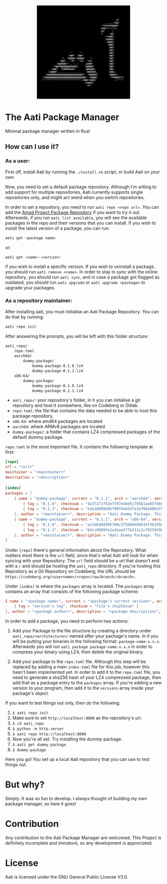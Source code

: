<p align="center">
    <img src="aati.png" alt="Aati Andalusian Calligraphy in ASCII" width="300" />
</p>

# The Aati Package Manager
Minimal package manager written in Rust

## How can I use it?

### As a user:

First off, install Aati by running the `./install.sh` script, or build Aati on your own.

Now, you need to set a default package repository. Although I'm willing to add support for multiple repositories, Aati currently supports single repositories only, and might act weird when you switch repositories.

In order to set a repository, you need to run `aati repo <repo url>`. You can add the [Amad Project Package Repository](https://codeberg.org/amad/repo/raw/branch/main) if you want to try it out. Afterwards, if you run `aati list available`, you will see the available packages in the repo and their versions that you can install. If you wish to install the latest version of a package, you can run:

```bash
aati get <package name>
```

or:

```bash
aati get <name>-<version>
```

if you wish to install a specific version. If you wish to uninstall a package, you should run `aati remove <name>`. In order to stay in sync with the online repository, you should run `aati sync`, and in case a package got flagged as outdated, you should run `aati upgrade` or `aati upgrade <package>` to upgrade your packages.

### As a repository maintainer:

After installing aati, you must initialise an Aati Package Repository. You can do that by running:

```bash
aati repo init
```

After answering the prompts, you will be left with this folder structure:

```
aati_repo/
    repo.toml
    aarch64/
        dummy-package/
            dummy-package-0.1.0.lz4
            dummy-package-0.1.1.lz4
    x86-64/
        dummy-package/
            dummy-package-0.1.0.lz4
            dummy-package-0.1.1.lz4
```

- `aati_repo/`: your repository's folder, in it you can initialise a git repository and host it somewhere, like on Codeberg or Gitlab.
- `repo.toml`: the file that contains the data needed to be able to host this package repository.
- `x86-64`: where amd64 packages are located
- `aarch64`: where ARMv8 packages are located
- `dummy-package/`: a folder that contains LZ4 compressed packages of the default dummy package.

`repo.toml` is the most important file. It contains the following template at first:

```toml
[repo]
url = "<url>"
maintainer = "<maintainer>"
description = "<description>"

[index]
packages = [
    { name = "dummy-package", current = "0.1.1", arch = "aarch64", versions = [
        { tag = "0.1.0", checksum = "4237a71f63ef797e4bd5c70561ae85f68e66f84ae985704c14dd53fa9d81d7ac" },
        { tag = "0.1.1", checksum = "eda1b669d0bf90fdeb247a1e768a60baf56b9ba008a05c34859960be803d0ac4" },
    ], author = "<maintainer>", description = "Aati Dummy Package. This is a Package created as a template.", url = "https://codeberg.org/amad/aati" },
    { name = "dummy-package", current = "0.1.1", arch = "x86-64", versions = [
        { tag = "0.1.0", checksum = "ac5d6d9d495700c3f5880e89b34f56259a888b9ef671a76fc43410a1712acf95" },
        { tag = "0.1.1", checksum = "64cc0909fe1a2eaa2f7b211c1cf0250596d2c20b225c0c86507f01db9032913a" },
    ], author = "<maintainer>", description = "Aati Dummy Package. This is a Package created as a template.", url = "https://codeberg.org/amad/aati" }
]
```

Under `[repo]` there's general information about the Repository. What matters most there is the `url` field, since that's what Aati will look for when syncing with your Repository. The `url` field should be a url that doesn't end with a `/` and should be hosting the `aati_repo` directory. If you're hosting this Repository as a Git Repository on Codeberg, the URL should be `https://codeberg.org/<username>/<repo>/raw/branch/<branch>`.

Under `[index]` is where the `packages` array is located. The `packages` array contains an array that consists of the following package scheme:
```toml
{ name = "<package name>", current = "<package's current version>", arch = "<target architecture>", versions = [
    { tag = "version's tag", checksum = "file's sha256sum" }
], author = "<package author>", description = "<package description>", url = "<package url>" }
```

In order to add a package, you need to perform two actions:
1. Add your Package to the file structure by creating a directory under `aati_repo/<architecture>/` named after your package's name. In it you will be putting your binaries in the following format: `package-name-x.x.x`. Afterwards you will run `aati package package-name-x.x.x` in order to compress your binary using LZ4, then delete the original binary.

2. Add your package to the `repo.toml` file. Although this step will be replaced by adding a main `index.toml` file for this job, however this hasn't been implemented yet. In order to add it to the `repo.toml` file, you need to generate a sha256 hash of your LZ4 compressed package, then add that as a package entry to the `packages` array. If you're adding a new version to your program, then add it to the `versions` array inside your package's object.

If you want to test things out only, then do the following:
1. `$ aati repo init`
2. Make sure to set `http://localhost:8000` as the repository's url.
3. `$ cd aati_repo`
4. `$ python -m http.server`
5. `$ aati repo http://localhost:8000`
6. Now you're all set. Try installing the dummy package.
7. `$ aati get dummy-package`
8. `$ dummy-package`

Here you go! You set up a local Aati repository that you can use to test things out.

# But why?

Simply: It was so fun to develop. I always thought of building my own package manager, so here it goes!

# Contribution

Any contribution to the Aati Package Manager are welcomed. This Project is definitely incomplete and immature, so any development is appreciated.

# License

Aati is licensed under the GNU General Public License V3.0.
